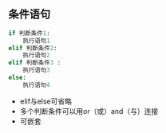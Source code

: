 ## 条件语句

```python
if 判断条件1:
    执行语句1
elif 判断条件2:
    执行语句2
elif 判断条件3 :
    执行语句3
else:
    执行语句4
```

* elif与else可省略
* 多个判断条件可以用or（或）and（与）连接
* 可嵌套
